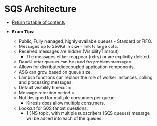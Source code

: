 # SQS Architecture

* [Return to table of contents](../../../README.md)

* **Exam Tips:**
  * Public, Fully managed, highly-available queues - Standard or FIFO.
  * Messages up to 256KB in size - link to large data.
  * Received messages are hidden (VisibilityTimeout)
    * The messages either reappear (retry) or are explicitly deleted.
  * Dead-Letter queues can be used fro problem messages.
  * Allows for distributed/decoupled application components.
  * ASG can grow based on queue size.
  * Lambda functions can replace the role of worker instances, polling and processing messages.
  * Default visibility timeout =
  * Message retention period =
  * Not designed for multiple consumers per queue.
    * Kinesis does allow multiple consumers.
  * Lookout for SQS fanout questions:
    * 1 SNS topic, with multiple subscribers (SQS queues) message will be added into each of the queues.
